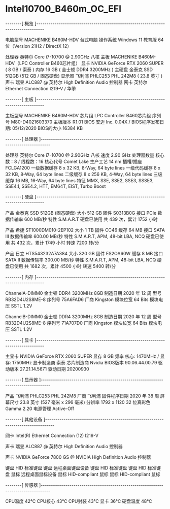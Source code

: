 # Intel10700_B460m_OC_EFI

--------[ 概览 ]----------------------------------------------------------------------------------

  电脑型号               MACHENIKE B460M-HDV 台式电脑
  操作系统               Windows 11 教育版 64位（Version 21H2 / DirectX 12）

  处理器                 英特尔 Core i7-10700 @ 2.90GHz 八核
  主板                   MACHENIKE B460M-HDV（LPC Controller B460芯片组）
  显卡                   NVIDIA GeForce RTX 2060 SUPER ( 8 GB / 索泰 )
  内存                   16 GB ( 金士顿 DDR4 3200MHz )
  主硬盘                 金泰克 SSD 512GB (512 GB / 固态硬盘)
  显示器                 飞利浦 PHLC253 PHL 242M8 ( 23.8 英寸  )
  声卡                   瑞昱 ALC887 @ 英特尔 High Definition Audio 控制器
  网卡                   英特尔 Ethernet Connection  I219-V / 华擎

--------[ 主板 ]----------------------------------------------------------------------------------

  主板型号               MACHENIKE B460M-HDV
  芯片组                 LPC Controller B460芯片组
  序列号                 M80-D4021603370
  主板版本               R1.01
  BIOS                   安迈  Inc. 0.04X  /  BIOS程序发布日期: 05/12/2020
  BIOS的大小             16384 KB

--------[ 处理器 ]----------------------------------------------------------------------------------

  处理器                 英特尔 Core i7-10700 @ 2.90GHz 八核
  速度                   2.90 GHz
  处理器数量             核心数：8 / 线程数：16
  核心代号               Comet Lake
  生产工艺               14 nm
  插槽/插座              FCLGA1200
  一级数据缓存           8 x 32 KB, 8-Way, 64 byte lines
  一级代码缓存           8 x 32 KB, 8-Way, 64 byte lines
  二级缓存               8 x 256 KB, 4-Way, 64 byte lines
  三级缓存               16 MB, 16-Way, 64 byte lines
  特征                   MMX, SSE, SSE2, SSE3, SSSE3, SSE4.1, SSE4.2, HTT, EM64T, EIST, Turbo Boost

--------[ 硬盘 ]----------------------------------------------------------------------------------

  产品                   金泰克  SSD 512GB (固态硬盘)
  大小                   512 GB
  固件                   S0313B0G
  接口                   PCIe
  数据传输率             600 MB/秒
  特性                   S.M.A.R.T
  硬盘已使用             共 439 次，累计 1752 小时

  产品                   希捷 ST1000DM010-2EP102
  大小                   1 TB
  固件                   CC46
  缓存                   64 MB
  接口                   SATA III
  数据传输率             600.00 MB/秒
  特性                   S.M.A.R.T,  APM,  48-bit LBA,  NCQ
  硬盘已使用             共 432 次，累计 1749 小时
  转速                   7200 转/分

  产品                   日立  HTS543232A7A384
  大小                   320 GB
  固件                   ES2OA60W
  缓存                   8 MB
  接口                   SATA II
  数据传输率             300.00 MB/秒
  特性                   S.M.A.R.T,  APM,  48-bit LBA,  NCQ
  硬盘已使用             共 1682 次，累计 4500 小时
  转速                   5400 转/分

--------[ 内存 ]----------------------------------------------------------------------------------

  ChannelA-DIMM0         金士顿 DDR4 3200MHz 8GB
  制造日期               2020 年 12 周
  型号                   RB32D4U2S8ME-8
  序列号                 75A6FAD6
  厂商                   Kingston
  模块位宽               64 Bits
  模块电压               SSTL 1.2V

  ChannelB-DIMM0         金士顿 DDR4 3200MHz 8GB
  制造日期               2020 年 12 周
  型号                   RB32D4U2S8ME-8
  序列号                 71A707D0
  厂商                   Kingston
  模块位宽               64 Bits
  模块电压               SSTL 1.2V

--------[ 显卡 ]----------------------------------------------------------------------------------

  主显卡                 NVIDIA GeForce RTX 2060 SUPER
  显存                   8 GB
  频率                   核心: 1470MHz / 显存: 1750MHz
  显卡制造商             索泰
  芯片制造商             Nvidia
  BIOS版本               90.06.44.00.79
  驱动版本               27.21.14.5671
  驱动日期               20200930

--------[ 显示器 ]----------------------------------------------------------------------------------

  产品                   飞利浦 PHLC253 PHL 242M8
  厂商                   飞利浦
  固件程序日期           2020 年 38 周
  屏幕尺寸               23.8 英寸 (527 毫米 x 296 毫米)
  分辨率                 1792 x 1120 32 位真彩色
  Gamma                  2.20
  电源管理               Active-Off

--------[ 其他设备 ]----------------------------------------------------------------------------------

  网卡                   Intel(R) Ethernet Connection (12) I219-V

  声卡                   瑞昱 ALC887 @ 英特尔 High Definition Audio 控制器

  声卡                   NVIDIA GeForce 7800 GS @ NVIDIA High Definition Audio 控制器

  键盘                   HID 标准键盘
  键盘                   远程桌面键盘设备
  键盘                   HID 标准键盘
  键盘                   HID 标准键盘
  鼠标                   远程桌面鼠标设备
  鼠标                   HID-compliant 鼠标
  鼠标                   HID-compliant 鼠标

--------[ 传感器 ]----------------------------------------------------------------------------------

  CPU温度                42℃
  CPU核心                43℃
  CPU封装                43℃
  显卡                   36℃
  硬盘温度               48℃

